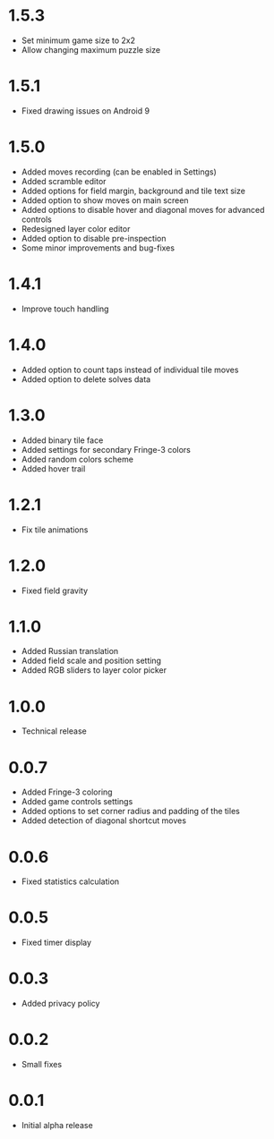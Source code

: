 # 1.5.3

* Set minimum game size to 2x2
* Allow changing maximum puzzle size

# 1.5.1

* Fixed drawing issues on Android 9

# 1.5.0

* Added moves recording (can be enabled in Settings)
* Added scramble editor
* Added options for field margin, background and tile text size
* Added option to show moves on main screen
* Added options to disable hover and diagonal moves for advanced controls
* Redesigned layer color editor
* Added option to disable pre-inspection
* Some minor improvements and bug-fixes

# 1.4.1

* Improve touch handling

# 1.4.0

* Added option to count taps instead of individual tile moves
* Added option to delete solves data

# 1.3.0

* Added binary tile face
* Added settings for secondary Fringe-3 colors
* Added random colors scheme
* Added hover trail

# 1.2.1

* Fix tile animations

# 1.2.0

* Fixed field gravity

# 1.1.0

* Added Russian translation
* Added field scale and position setting
* Added RGB sliders to layer color picker

# 1.0.0

* Technical release

# 0.0.7

* Added Fringe-3 coloring
* Added game controls settings
* Added options to set corner radius and padding of the tiles
* Added detection of diagonal shortcut moves

# 0.0.6

* Fixed statistics calculation

# 0.0.5

* Fixed timer display

# 0.0.3

* Added privacy policy

# 0.0.2

* Small fixes

# 0.0.1

* Initial alpha release
